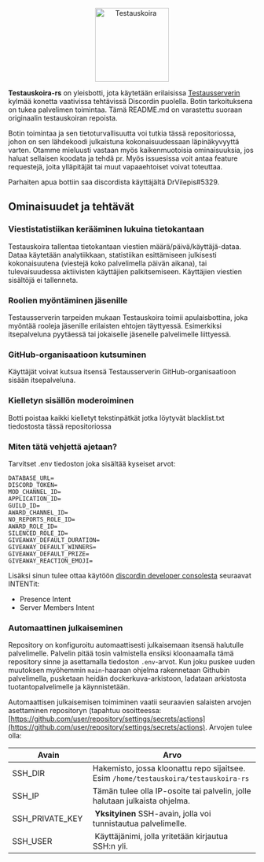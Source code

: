 <p align="center">
<img src="https://i.imgur.com/dT8RLvv.png" height="150" alt="Testauskoira">
</p>

**Testauskoira-rs** on yleisbotti, jota käytetään erilaisissa [Testausserverin](https://testausserveri.fi) kylmää konetta vaativissa tehtävissä Discordin puolella. Botin tarkoituksena on tukea palvelimen toimintaa. Tämä README.md on varastettu suoraan originaalin testauskoiran repoista.

Botin toimintaa ja sen tietoturvallisuutta voi tutkia tässä repositoriossa, johon on sen lähdekoodi julkaistuna kokonaisuudessaan läpinäkyvyyttä varten.
Otamme mieluusti vastaan myös kaikenmuotoisia ominaisuuksia, jos haluat sellaisen koodata ja tehdä pr. Myös issuesissa voit antaa feature requestejä, joita ylläpitäjät tai muut vapaaehtoiset voivat toteuttaa.

Parhaiten apua bottiin saa discordista käyttäjältä DrVilepis#5329.

## Ominaisuudet ja tehtävät

### Viestistatistiikan kerääminen lukuina tietokantaan

Testauskoira tallentaa tietokantaan viestien määrä/päivä/käyttäjä-dataa. Dataa käytetään analytiikkaan, statistiikan esittämiseen julkisesti kokonaisuutena (viestejä koko palvelimella päivän aikana), tai tulevaisuudessa aktiivisten käyttäjien palkitsemiseen. Käyttäjien viestien sisältöjä ei tallenneta.

### Roolien myöntäminen jäsenille

Testausserverin tarpeiden mukaan Testauskoira toimii apulaisbottina, joka myöntää rooleja jäsenille erilaisten ehtojen täyttyessä. Esimerkiksi itsepalveluna pyytäessä tai jokaiselle jäsenelle palvelimelle liittyessä.

### GitHub-organisaatioon kutsuminen

Käyttäjät voivat kutsua itsensä Testausserverin GitHub-organisaatioon sisään itsepalveluna.

### Kielletyn sisällön moderoiminen

Botti poistaa kaikki kielletyt tekstinpätkät jotka löytyvät blacklist.txt tiedostosta tässä repositoriossa

### Miten tätä vehjettä ajetaan?

Tarvitset .env tiedoston joka sisältää kyseiset arvot:
```
DATABASE_URL=
DISCORD_TOKEN=
MOD_CHANNEL_ID=
APPLICATION_ID=
GUILD_ID=
AWARD_CHANNEL_ID=
NO_REPORTS_ROLE_ID=
AWARD_ROLE_ID=
SILENCED_ROLE_ID=
GIVEAWAY_DEFAULT_DURATION=
GIVEAWAY_DEFAULT_WINNERS=
GIVEAWAY_DEFAULT_PRIZE=
GIVEAWAY_REACTION_EMOJI=
```

Lisäksi sinun tulee ottaa käytöön [discordin developer consolesta](https://discord.com/developers) seuraavat INTENTit:
* Presence Intent
* Server Members Intent

### Automaattinen julkaiseminen

Repository on konfiguroitu automaattisesti julkaisemaan itsensä halutulle palvelimelle. Palvelin pitää tosin valmistella ensiksi kloonaamalla tämä repository sinne ja asettamalla tiedoston `.env`-arvot. Kun joku puskee uuden muutoksen myöhemmin `main`-haaraan ohjelma rakennetaan Githubin palvelimella, pusketaan heidän dockerkuva-arkistoon, ladataan arkistosta tuotantopalvelimelle ja käynnistetään. 

Automaattisen julkaisemisen toimiminen vaatii seuraavien salaisten arvojen asettaminen repositoryn (tapahtuu osoitteessa: [https://github.com/user/repository/settings/secrets/actions](https://github.com/user/repository/settings/secrets/actions). Arvojen tulee olla:

| Avain | Arvo |
| --- | ----- |
| SSH_DIR | Hakemisto, jossa kloonattu repo sijaitsee. Esim `/home/testauskoira/testauskoira-rs`   |
| SSH_IP | Tämän tulee olla IP-osoite tai palvelin, jolle halutaan julkaista ohjelma. |
| SSH_PRIVATE_KEY | **Yksityinen** SSH-avain, jolla voi tunnistautua palvelimelle. |
| SSH_USER | Käyttäjänimi, jolla yritetään kirjautua SSH:n yli. |
